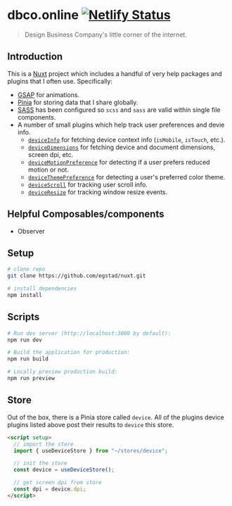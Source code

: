 # dbco.online [![Netlify Status](https://api.netlify.com/api/v1/badges/1450d4ef-abd1-4e42-8389-38b77d766d08/deploy-status)](https://app.netlify.com/sites/dbco-frontend/deploys)

> Design Business Company's little corner of the internet.

## Introduction

This is a [Nuxt](https://nuxt.com/docs/getting-started/introduction) project which includes a handful of very help packages and plugins that I often use. Specifically:

- [GSAP](https://gsap.com/docs/v3/) for animations.
- [Pinia](https://pinia.vuejs.org/introduction.html) for storing data that I share globally.
- [SASS](https://sass-lang.com/documentation/) has been configured so `scss` and `sass` are valid within single file components.
- A number of small plugins which help track user preferences and devie info.
  - [`deviceInfo`](./plugins/device/deviceInfo.ts) for fetching device context info (`isMobile`, `isTouch`, etc.).
  - [`deviceDimensions`](./plugins/device/deviceDimensions.ts) for fetching device and document dimensions, screen dpi, etc.
  - [`deviceMotionPreference`](./plugins/device/deviceMotionPreference.ts) for detecting if a user prefers reduced motion or not.
  - [`deviceThemePreference`](./plugins/device/deviceThemePreference.ts) for detecting a user's preferred color theme.
  - [`deviceScroll`](./plugins/device/deviceScroll.ts) for tracking user scroll info.
  - [`deviceResize`](./plugins/device/deviceResize.ts) for tracking window resize events.

## Helpful Composables/components

- Observer

## Setup

```bash
# clone repo
git clone https://github.com/egstad/nuxt.git

# install dependencies
npm install
```

## Scripts

```bash
# Run dev server (http://localhost:3000 by default):
npm run dev

# Build the application for production:
npm run build

# Locally preview production build:
npm run preview
```

## Store

Out of the box, there is a Pinia store called `device`. All of the plugins device plugins listed above post their results to `device` this store.

```html
<script setup>
  // import the store
  import { useDeviceStore } from "~/stores/device";

  // init the store
  const device = useDeviceStore();

  // get screen dpi from store
  const dpi = device.dpi;
</script>
```
